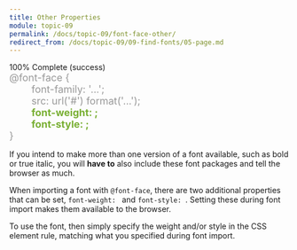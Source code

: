 ```yaml
---
title: Other Properties
module: topic-09
permalink: /docs/topic-09/font-face-other/
redirect_from: /docs/topic-09/09-find-fonts/05-page.md
---
```


<div class="divider-heading"></div>

<div class="panel panel-success">
  <div class="progress" style="margin-bottom: 0; border-bottom-left-radius: 0; border-bottom-right-radius: 0;">
    <div class="progress-bar progress-bar-success progress-bar-striped" role="progressbar" aria-valuenow="100" aria-valuemin="0" aria-valuemax="100" style="width: 100%">
      <span class="sr-only">100% Complete (success)</span>
    </div>
  </div>
  <div class="panel-body">
    <p style="font-size: large; margin: 0;">
      <span style="color: #999;">@font-face {</span><br/>
        <span style="color: #999;margin-left: 40px;">font-family: '...';</span><br/>
        <span style="color: #999;margin-left: 40px;">src: url('#') format('...');</span><br/>
        <span style="color: #79AF33; font-weight: bold; margin-left: 40px;">font-weight: ;</span><br/>
        <span style="color: #79AF33; font-weight: bold; margin-left: 40px;">font-style: ;<br/></span>
      <span style="color: #999;">}</span>
    </p>
  </div>
</div>

If you intend to make more than one version of a font available, such as bold or true italic, you will **have to** also include these font packages and tell the browser as much.

When importing a font with `@font-face`, there are two additional properties that can be set, `font-weight: ` and `font-style: `. Setting these during font import makes them available to the browser.

To use the font, then simply specify the weight and/or style in the CSS element rule, matching what you specified during font import.
